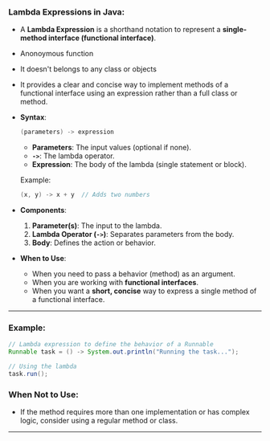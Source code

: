 ### **Lambda Expressions** in Java:

- A **Lambda Expression** is a shorthand notation to represent a **single-method interface (functional interface)**.
- Anonoymous function
- It doesn't belongs to any class or objects
- It provides a clear and concise way to implement methods of a functional interface using an expression rather than a full class or method.

- **Syntax**: 
  ```java
  (parameters) -> expression
  ```

  - **Parameters**: The input values (optional if none).
  - **`->`**: The lambda operator.
  - **Expression**: The body of the lambda (single statement or block).

  Example:
  ```java
  (x, y) -> x + y  // Adds two numbers
  ```

- **Components**:
  1. **Parameter(s)**: The input to the lambda.
  2. **Lambda Operator (`->`)**: Separates parameters from the body.
  3. **Body**: Defines the action or behavior.

- **When to Use**:
  - When you need to pass a behavior (method) as an argument.
  - When you are working with **functional interfaces**.
  - When you want a **short, concise** way to express a single method of a functional interface.

---

### **Example**:
```java
// Lambda expression to define the behavior of a Runnable
Runnable task = () -> System.out.println("Running the task...");

// Using the lambda
task.run();
```

### **When Not to Use**:
- If the method requires more than one implementation or has complex logic, consider using a regular method or class.

---
 


